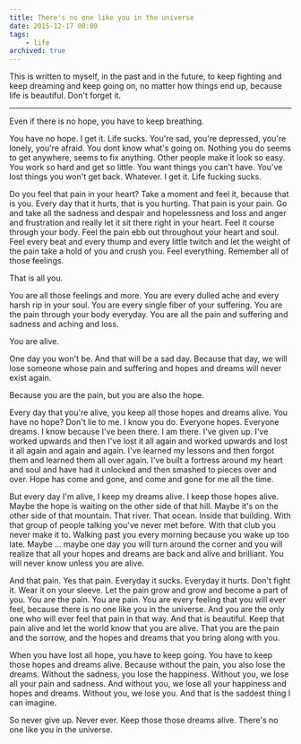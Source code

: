 ```yaml
---
title: There's no one like you in the universe
date: 2015-12-17 00:00
tags:
    - life
archived: true
---
```


This is written to myself, in the past and in the future, to keep fighting and keep dreaming and keep going on, no matter how things end up, because life is beautiful. Don't forget it.

---

Even if there is no hope, you have to keep breathing.

You have no hope. I get it. Life sucks. You're sad, you're depressed, you're lonely, you're afraid. You dont know what's going on. Nothing you do seems to get anywhere, seems to fix anything. Other people make it look so easy. You work so hard and get so little. You want things you can't have. You've lost things you won't get back. Whatever. I get it. Life fucking sucks.

Do you feel that pain in your heart? Take a moment and feel it, because that is you. Every day that it hurts, that is you hurting. That pain is your pain. Go and take all the sadness and despair and hopelessness and loss and anger and frustration and really let it sit there right in your heart. Feel it course through your body. Feel the pain ebb out throughout your heart and soul. Feel every beat and every thump and every little twitch and let the weight of the pain take a hold of you and crush you. Feel everything. Remember all of those feelings.

That is all you.

You are all those feelings and more. You are every dulled ache and every harsh rip in your soul. You are every single fiber of your suffering. You are the pain through your body everyday. You are all the pain and suffering and sadness and aching and loss.

You are alive.

One day you won't be. And that will be a sad day. Because that day, we will lose someone whose pain and suffering and hopes and dreams will never exist again.

Because you are the pain, but you are also the hope.

Every day that you're alive, you keep all those hopes and dreams alive. You have no hope? Don't lie to me. I know you do. Everyone hopes. Everyone dreams. I know because I've been there. I am there. I've given up. I've worked upwards and then I've lost it all again and worked upwards and lost it all again and again and again. I've learned my lessons and then forgot them and learned them all over again. I've built a fortress around my heart and soul and have had it unlocked and then smashed to pieces over and over. Hope has come and gone, and come and gone for me all the time.

But every day I'm alive, I keep my dreams alive. I keep those hopes alive. Maybe the hope is waiting on the other side of that hill. Maybe it's on the other side of that mountain. That river. That ocean. Inside that building. With that group of people talking you've never met before. With that club you never make it to. Walking past you every morning because you wake up too late. Maybe ... maybe one day you will turn around the corner and you will realize that all your hopes and dreams are back and alive and brilliant. You will never know unless you are alive.

And that pain. Yes that pain. Everyday it sucks. Everyday it hurts. Don't fight it. Wear it on your sleeve. Let the pain grow and grow and become a part of you. You are the pain. You are pain. You are every feeling that you will ever feel, because there is no one like you in the universe. And you are the only one who will ever feel that pain in that way. And that is beautiful. Keep that pain alive and let the world know that you are alive. That you are the pain and the sorrow, and the hopes and dreams that you bring along with you.

When you have lost all hope, you have to keep going. You have to keep those hopes and dreams alive. Because without the pain, you also lose the dreams. Without the sadness, you lose the happiness. Without you, we lose all your pain and sadness. And without you, we lose all your happiness and hopes and dreams. Without you, we lose you. And that is the saddest thing I can imagine.

So never give up. Never ever. Keep those those dreams alive. There's no one like you in the universe.
